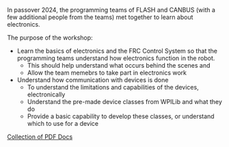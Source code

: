 
In passover 2024, the programming teams of FLASH and CANBUS (with a few additional people from the teams) met together to learn about electronics.

The purpose of the workshop:
- Learn the basics of electronics and the FRC Control System so that the programming teams understand how electronics function in the robot.
  - This should help understand what occurs behind the scenes and
  - Allow the team memebrs to take part in electronics work
- Understand how communication with devices is done
  - To understand the limitations and capabilities of the devices, electronically
  - Understand the pre-made device classes from WPILib and what they do
  - Provide a basic capability to develop these classes, or understand which to use for a device
 
[Collection of PDF Docs](https://drive.google.com/drive/folders/1N1JFWBrMrAFxqS_DNW9FBdSyB_8-QESz?usp=sharing)
